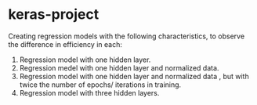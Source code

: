 # keras-project
Creating regression models with the following characteristics, to observe the difference in efficiency in each: 
1. Regression model with one hidden layer.
2. Regression medel with one hidden layer and normalized data.
3. Regression model with one hidden layer and normalized data , but with twice the number of epochs/ iterations in training.
4. Regression model with three hidden layers.

